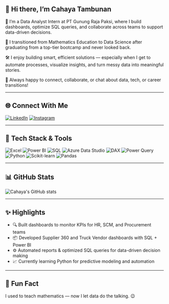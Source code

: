 ## 👋 Hi there, I’m Cahaya Tambunan

🎯 I’m a Data Analyst Intern at PT Gunung Raja Paksi, where I build dashboards, optimize SQL queries, and collaborate across teams to support data-driven decisions.

📘 I transitioned from Mathematics Education to Data Science after graduating from a top-tier bootcamp and never looked back.

🛠️ I enjoy building smart, efficient solutions — especially when I get to automate processes, visualize insights, and turn messy data into meaningful stories.

💬 Always happy to connect, collaborate, or chat about data, tech, or career transitions!

---

## 🌐 Connect With Me

[![LinkedIn](https://img.shields.io/badge/LinkedIn-0077B5?style=for-the-badge&logo=linkedin&logoColor=white)](https://www.linkedin.com/in/cahayatambunan/)
[![Instagram](https://img.shields.io/badge/Instagram-E4405F?style=for-the-badge&logo=instagram&logoColor=white)](https://www.instagram.com/cahayatambunan)

---

## 🧰 Tech Stack & Tools

![Excel](https://img.shields.io/badge/Microsoft_Excel-217346?style=for-the-badge&logo=microsoft-excel&logoColor=white)
![Power BI](https://img.shields.io/badge/Power%20BI-F2C811?style=for-the-badge&logo=powerbi&logoColor=black)
![SQL](https://img.shields.io/badge/SQL-336791?style=for-the-badge&logo=postgresql&logoColor=white)
![Azure Data Studio](https://img.shields.io/badge/Azure_Data_Studio-0078D4?style=for-the-badge&logo=microsoftazure&logoColor=white)
![DAX](https://img.shields.io/badge/DAX-007ACC?style=for-the-badge&logo=windows&logoColor=white)
![Power Query](https://img.shields.io/badge/Power_Query-005B9A?style=for-the-badge&logo=microsoft&logoColor=white)
![Python](https://img.shields.io/badge/Python-3776AB?style=for-the-badge&logo=python&logoColor=white)
![Scikit-learn](https://img.shields.io/badge/scikit--learn-F7931E?style=for-the-badge&logo=scikit-learn&logoColor=white)
![Pandas](https://img.shields.io/badge/pandas-150458?style=for-the-badge&logo=pandas&logoColor=white)

---

## 📊 GitHub Stats

![Cahaya's GitHub stats](https://github-readme-stats.vercel.app/api?username=cahayatambunan&show_icons=true&theme=default)

---

## ✨ Highlights

- 🔍 Built dashboards to monitor KPIs for HR, SCM, and Procurement teams
- 📦 Developed Supplier 360 and Truck Vendor dashboards with SQL + Power BI
- ⚙️ Automated reports & optimized SQL queries for data-driven decision making
- 📈 Currently learning Python for predictive modeling and automation

---

## 📌 Fun Fact
I used to teach mathematics — now I let data do the talking. 😉

